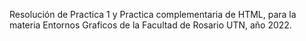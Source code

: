 

Resolución de Practica 1 y Practica complementaria de HTML, para la materia Entornos Graficos de la Facultad de Rosario UTN, año 2022.
